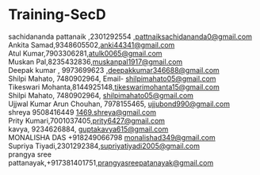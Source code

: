 # Training-SecD

sachidananda pattanaik ,2301292554 ,pattnaiksachidananda0@gmail.com </br>
Ankita Samad,9348605502,anki44341@gmail.com</br>
Atul Kumar,7903306281,atulk0065@gmail.com</br>
Muskan Pal,8235432836,muskanpal1917@gmail.com</br>
Deepak kumar , 9973699623 ,deepakkumar346688@gmail.com</br>
Shilpi Mahato,  7480902964, Email- shilpimahato05@gmail.com</br>
Tikeswari Mohanta,8144925148,tikeswarimohanta15@gmail.com</br>
Shilpi Mahato,  7480902964, shilpimahato05@gmail.com</br>
Ujjwal Kumar Arun Chouhan, 7978155465, ujjubond990@gmail.com</br>
shreya 9508416449 1469.shreya@gmail.com</br>
Prity Kumari,7001037405,prity6427@gmail.com</br>
kavya, 9234626884, guptakavya615@gmail.com</br>
MONALISHA DAS +918249066798 monalishad349@gmail.com</br>
Supriya Tiyadi,2301292384,supriyatiyadi2005@gmail.com</br>
prangya sree pattanayak,+917381401751,prangyasreepatanayak@gmail.com</br>

